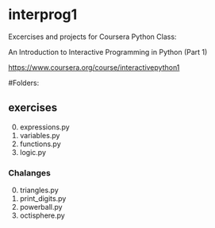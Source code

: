 # interprog1
Excercises and projects for Coursera Python Class:

An Introduction to Interactive Programming in Python (Part 1)

https://www.coursera.org/course/interactivepython1

#Folders:

## exercises

0. expressions.py
0. variables.py
0. functions.py
0. logic.py

### Chalanges
0. triangles.py
0. print_digits.py
0. powerball.py
0. octisphere.py